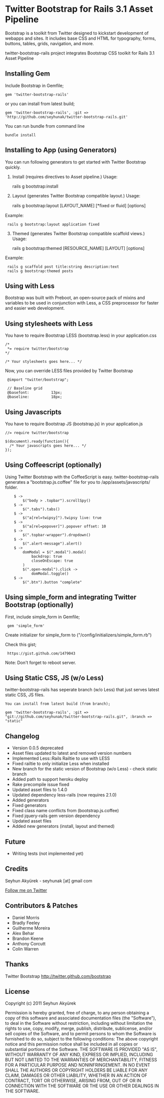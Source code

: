 # Twitter Bootstrap for Rails 3.1 Asset Pipeline
Bootstrap is a toolkit from Twitter designed to kickstart development of webapps and sites.
It includes base CSS and HTML for typography, forms, buttons, tables, grids, navigation, and more.


twitter-bootstrap-rails project integrates Bootstrap CSS toolkit for Rails 3.1 Asset Pipeline


## Installing Gem

Include Bootstrap in Gemfile;

    gem 'twitter-bootstrap-rails'

or you can install from latest build;

    gem 'twitter-bootstrap-rails', :git => 'http://github.com/seyhunak/twitter-bootstrap-rails.git'

You can run bundle from command line

    bundle install


## Installing to App (using Generators)

You can run following generators to get started with Twitter Bootstrap quickly.

1. Install (requires directives to Asset pipeline.)
Usage:

     rails g bootstrap:install


2. Layout (generates Twitter Bootstrap compatible layout.)
Usage:

     rails g bootstrap:layout [LAYOUT_NAME] [*ﬁxed or ﬂuid] [options]

Example:

     rails g bootstrap:layout application fixed


3. Themed (generates Twitter Bootstrap compatible scaffold views.)
Usage:

     rails g bootstrap:themed [RESOURCE_NAME] [LAYOUT] [options]

Example:

     rails g scaffold post title:string description:text
     rails g bootstrap:themed posts


## Using with Less

Bootstrap was built with Preboot, an open-source pack of mixins and variables to be used in conjunction with Less, a CSS preprocessor for faster and easier web development.

## Using stylesheets with Less

You have to require Bootstrap LESS (bootstrap.less) in your application.css

    /*
     *= require twitter/bootstrap
    */

    /* Your stylesheets goes here... */


Now, you can override LESS files provided by Twitter Bootstrap

     @import "twitter/bootstrap";

     // Baseline grid
     @basefont:          13px;
     @baseline:          18px;


## Using Javascripts

You have to require Bootstrap JS (bootstrap.js) in your application.js

    //= require twitter/bootstrap

    $(document).ready(function(){
      /* Your javascripts goes here... */
    });


## Using Coffeescript (optionally)

Using Twitter Bootstrap with the CoffeeScript is easy.
twitter-bootstrap-rails generates a "bootstrap.js.coffee" file for you
to /app/assets/javascripts/ folder.

		$ ->
			$("body > .topbar").scrollSpy()
		$ ->
			$(".tabs").tabs()
		$ ->
			$("a[rel=twipsy]").twipsy live: true
		$ ->
			$("a[rel=popover]").popover offset: 10
		$ ->
			$(".topbar-wrapper").dropdown()
		$ ->
			$(".alert-message").alert()
		$ ->
			domModal = $(".modal").modal(
				backdrop: true
				closeOnEscape: true
			)
			$(".open-modal").click ->
				domModal.toggle()
		$ ->
			$(".btn").button "complete"


## Using simple_form and integrating Twitter Bootstrap (optionally)

First, include simple_form in Gemfile;

     gem 'simple_form'


Create initializer for simple_form to ("/config/initializers/simple_form.rb")


Check this gist;

     https://gist.github.com/1479043


Note: Don't forget to reboot server.


## Using Static CSS, JS (w/o Less)

twitter-bootstrap-rails has seperate branch (w/o Less) that just serves latest static CSS, JS files.

    You can install from latest build (from branch);

    gem 'twitter-bootstrap-rails', :git => "git://github.com/seyhunak/twitter-bootstrap-rails.git", :branch => "static"


## Changelog
<ul>
  <li>Version 0.0.5 deprecated</li>
  <li>Asset files updated to latest and removed version numbers</li>
  <li>Implemented Less::Rails Railtie to use with LESS</li>
  <li>Fixed railtie to only initialize Less when installed</li>
  <li>New branch for the static version of Bootstrap (w/o Less) - check static branch</li>
  <li>Added path to support heroku deploy</li>
  <li>Rake precompile issue fixed</li>
  <li>Updated asset files to 1.4.0</li>
  <li>Updated dependency less-rails (now requires 2.1.0)</li>
  <li>Added generators</li>
  <li>Fixed generators</li>
  <li>Fixed class name conflicts from (bootstrap.js.coffee)</li>
  <li>Fixed jquery-rails gem version dependency</li>
  <li>Updated asset files</li>
  <li>Added new generators (install, layout and themed)</li>
</ul>


## Future
<ul>
  <li>Writing tests (not implemented yet)</li>
</ul>


## Credits
Seyhun Akyürek - seyhunak [at] gmail com

[Follow me on Twitter](http://twitter.com/seyhunak "Twitter")


## Contributors & Patches
<ul>
  <li>Daniel Morris</li>
  <li>Bradly Feeley</li>
  <li>Guilherme Moreira</li>
  <li>Alex Behar</li>
  <li>Brandon Keene</li>
  <li>Anthony Corcutt</li>
  <li>Colin Warren</li>
</ul>


## Thanks
Twitter Bootstrap
http://twitter.github.com/bootstrap


## License
Copyright (c) 2011 Seyhun Akyürek

Permission is hereby granted, free of charge, to any person obtaining a copy of this software and associated documentation files (the "Software"), to deal in the Software without restriction, including without limitation the rights to use, copy, modify, merge, publish, distribute, sublicense, and/or sell copies of the Software, and to permit persons to whom the Software is furnished to do so, subject to the following conditions:
The above copyright notice and this permission notice shall be included in all copies or substantial portions of the Software.
THE SOFTWARE IS PROVIDED "AS IS", WITHOUT WARRANTY OF ANY KIND, EXPRESS OR IMPLIED, INCLUDING BUT NOT LIMITED TO THE WARRANTIES OF MERCHANTABILITY, FITNESS FOR A PARTICULAR PURPOSE AND NONINFRINGEMENT. IN NO EVENT SHALL THE AUTHORS OR COPYRIGHT HOLDERS BE LIABLE FOR ANY CLAIM, DAMAGES OR OTHER LIABILITY, WHETHER IN AN ACTION OF CONTRACT, TORT OR OTHERWISE, ARISING FROM, OUT OF OR IN CONNECTION WITH THE SOFTWARE OR THE USE OR OTHER DEALINGS IN THE SOFTWARE.
